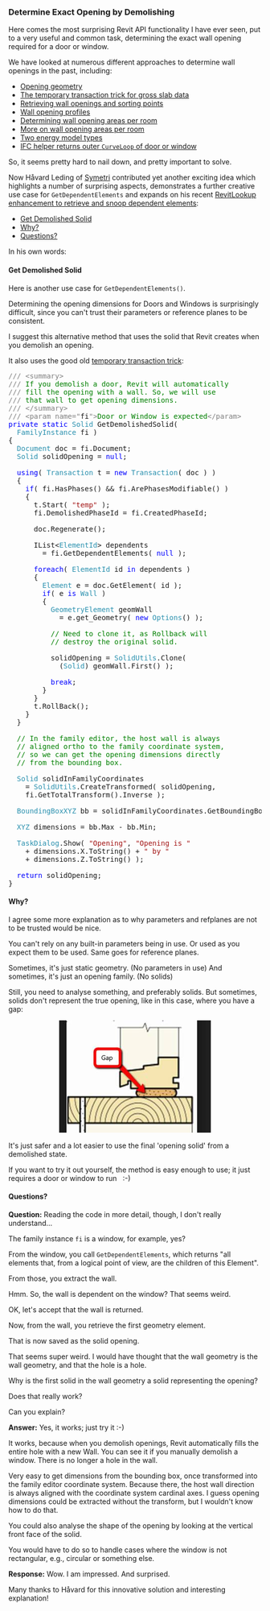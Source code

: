 <head>
<meta http-equiv="Content-Type" content="text/html; charset=utf-8">
<link rel="stylesheet" type="text/css" href="bc.css">
<script src="https://cdn.rawgit.com/google/code-prettify/master/loader/run_prettify.js" type="text/javascript"></script>
</head>

<!---


twitter:

Determine exact wall opening dimensions by demolishing in the #RevitAPI @AutodeskForge @AutodeskRevit #bim #DynamoBim #ForgeDevCon http://bit.ly/demolishopening

We have looked at numerous different approaches to determine wall openings in the past, so it seems pretty hard to nail down, and pretty important to solve.
Now Håvard Leding of Symetri contributed yet another exciting idea which highlights a number of surprising aspects,
demonstrates a further creative use case for <code>GetDependentElements</code> and expands on his 
recent RevitLookup enhancement to retrieve and snoop dependent elements
&ndash; Get demolished solid
&ndash; Why?
&ndash; Questions...

linkedin:

Determine exact wall opening dimensions by demolishing in the #RevitAPI @AutodeskForge @AutodeskRevit #bim #DynamoBim #ForgeDevCon http://bit.ly/demolishopening

We have looked at numerous different approaches to determine wall openings in the past, so it seems pretty hard to nail down, and pretty important to solve.

Now Håvard Leding of Symetri contributed yet another exciting idea which highlights a number of surprising aspects,
demonstrates a further creative use case for <code>GetDependentElements</code> and expands on his 
recent RevitLookup enhancement to retrieve and snoop dependent elements:

- Get demolished solid
- Why?
- Questions...


of [The Building Coder samples](https://github.com/jeremytammik/the_building_coder_samples/releases/tag/2019.0.145.4).

-->

### Determine Exact Opening by Demolishing

Here comes the most surprising Revit API functionality I have ever seen, put to a very useful and common task, determining the exact wall opening required for a door or window.

We have looked at numerous different approaches to determine wall openings in the past, including:

- [Opening geometry](http://thebuildingcoder.typepad.com/blog/2012/01/opening-geometry.html)
- [The temporary transaction trick for gross slab data](http://thebuildingcoder.typepad.com/blog/2012/10/the-temporary-transaction-trick-for-gross-slab-data.html)
- [Retrieving wall openings and sorting points](http://thebuildingcoder.typepad.com/blog/2015/12/retrieving-wall-openings-and-sorting-points.html)
- [Wall opening profiles](http://thebuildingcoder.typepad.com/blog/2015/12/wall-opening-profiles-and-happy-holidays.html#3)
- [Determining wall opening areas per room](http://thebuildingcoder.typepad.com/blog/2016/04/determining-wall-opening-areas-per-room.html#4)
- [More on wall opening areas per room](http://thebuildingcoder.typepad.com/blog/2016/04/more-on-wall-opening-areas-per-room.html)
- [Two energy model types](http://thebuildingcoder.typepad.com/blog/2017/01/family-category-and-two-energy-model-types.html#3)
- [IFC helper returns outer `CurveLoop` of door or window](https://thebuildingcoder.typepad.com/blog/2017/06/copy-local-false-and-ifc-utils-for-wall-openings.html#2)

So, it seems pretty hard to nail down, and pretty important to solve.

Now Håvard Leding of [Symetri](https://www.symetri.com) contributed
yet another exciting idea which highlights a number of surprising aspects,
demonstrates a further creative use case for `GetDependentElements` and expands on his 
recent [RevitLookup enhancement to retrieve and snoop dependent elements](https://thebuildingcoder.typepad.com/blog/2019/03/retrieving-and-snooping-dependent-elements.html):

- [Get Demolished Solid](#2) 
- [Why?](#3) 
- [Questions?](#4) 

In his own words:


#### <a name="2"></a> Get Demolished Solid

Here is another use case for `GetDependentElements()`.
 
Determining the opening dimensions for Doors and Windows is surprisingly difficult, since you can't trust their parameters or reference planes to be consistent.

I suggest this alternative method that uses the solid that Revit creates when you demolish an opening.

It also uses the good
old [temporary transaction trick](http://thebuildingcoder.typepad.com/blog/about-the-author.html#5.53):

<pre class="code">
<span style="color:gray;">///</span><span style="color:green;">&nbsp;</span><span style="color:gray;">&lt;</span><span style="color:gray;">summary</span><span style="color:gray;">&gt;</span>
<span style="color:gray;">///</span><span style="color:green;">&nbsp;If&nbsp;you&nbsp;demolish&nbsp;a&nbsp;door,&nbsp;Revit&nbsp;will&nbsp;automatically&nbsp;</span>
<span style="color:gray;">///</span><span style="color:green;">&nbsp;fill&nbsp;the&nbsp;opening&nbsp;with&nbsp;a&nbsp;wall.&nbsp;So,&nbsp;we&nbsp;will&nbsp;use&nbsp;</span>
<span style="color:gray;">///</span><span style="color:green;">&nbsp;that&nbsp;wall&nbsp;to&nbsp;get&nbsp;opening&nbsp;dimensions.</span>
<span style="color:gray;">///</span><span style="color:green;">&nbsp;</span><span style="color:gray;">&lt;/</span><span style="color:gray;">summary</span><span style="color:gray;">&gt;</span>
<span style="color:gray;">///</span><span style="color:green;">&nbsp;</span><span style="color:gray;">&lt;</span><span style="color:gray;">param</span><span style="color:gray;">&nbsp;name</span><span style="color:gray;">=</span><span style="color:gray;">&quot;</span>fi<span style="color:gray;">&quot;</span><span style="color:gray;">&gt;</span><span style="color:green;">Door&nbsp;or&nbsp;Window&nbsp;is&nbsp;expected</span><span style="color:gray;">&lt;/</span><span style="color:gray;">param</span><span style="color:gray;">&gt;</span>
<span style="color:blue;">private</span>&nbsp;<span style="color:blue;">static</span>&nbsp;<span style="color:#2b91af;">Solid</span>&nbsp;GetDemolishedSolid(&nbsp;
&nbsp;&nbsp;<span style="color:#2b91af;">FamilyInstance</span>&nbsp;fi&nbsp;)
{
&nbsp;&nbsp;<span style="color:#2b91af;">Document</span>&nbsp;doc&nbsp;=&nbsp;fi.Document;
&nbsp;&nbsp;<span style="color:#2b91af;">Solid</span>&nbsp;solidOpening&nbsp;=&nbsp;<span style="color:blue;">null</span>;
 
&nbsp;&nbsp;<span style="color:blue;">using</span>(&nbsp;<span style="color:#2b91af;">Transaction</span>&nbsp;t&nbsp;=&nbsp;<span style="color:blue;">new</span>&nbsp;<span style="color:#2b91af;">Transaction</span>(&nbsp;doc&nbsp;)&nbsp;)
&nbsp;&nbsp;{
&nbsp;&nbsp;&nbsp;&nbsp;<span style="color:blue;">if</span>(&nbsp;fi.HasPhases()&nbsp;&amp;&amp;&nbsp;fi.ArePhasesModifiable()&nbsp;)
&nbsp;&nbsp;&nbsp;&nbsp;{
&nbsp;&nbsp;&nbsp;&nbsp;&nbsp;&nbsp;t.Start(&nbsp;<span style="color:#a31515;">&quot;temp&quot;</span>&nbsp;);
&nbsp;&nbsp;&nbsp;&nbsp;&nbsp;&nbsp;fi.DemolishedPhaseId&nbsp;=&nbsp;fi.CreatedPhaseId;
 
&nbsp;&nbsp;&nbsp;&nbsp;&nbsp;&nbsp;doc.Regenerate();
 
&nbsp;&nbsp;&nbsp;&nbsp;&nbsp;&nbsp;IList&lt;<span style="color:#2b91af;">ElementId</span>&gt;&nbsp;dependents&nbsp;
&nbsp;&nbsp;&nbsp;&nbsp;&nbsp;&nbsp;&nbsp;&nbsp;=&nbsp;fi.GetDependentElements(&nbsp;<span style="color:blue;">null</span>&nbsp;);
 
&nbsp;&nbsp;&nbsp;&nbsp;&nbsp;&nbsp;<span style="color:blue;">foreach</span>(&nbsp;<span style="color:#2b91af;">ElementId</span>&nbsp;id&nbsp;<span style="color:blue;">in</span>&nbsp;dependents&nbsp;)
&nbsp;&nbsp;&nbsp;&nbsp;&nbsp;&nbsp;{
&nbsp;&nbsp;&nbsp;&nbsp;&nbsp;&nbsp;&nbsp;&nbsp;<span style="color:#2b91af;">Element</span>&nbsp;e&nbsp;=&nbsp;doc.GetElement(&nbsp;id&nbsp;);
&nbsp;&nbsp;&nbsp;&nbsp;&nbsp;&nbsp;&nbsp;&nbsp;<span style="color:blue;">if</span>(&nbsp;e&nbsp;<span style="color:blue;">is</span>&nbsp;<span style="color:#2b91af;">Wall</span>&nbsp;)
&nbsp;&nbsp;&nbsp;&nbsp;&nbsp;&nbsp;&nbsp;&nbsp;{
&nbsp;&nbsp;&nbsp;&nbsp;&nbsp;&nbsp;&nbsp;&nbsp;&nbsp;&nbsp;<span style="color:#2b91af;">GeometryElement</span>&nbsp;geomWall&nbsp;
&nbsp;&nbsp;&nbsp;&nbsp;&nbsp;&nbsp;&nbsp;&nbsp;&nbsp;&nbsp;&nbsp;&nbsp;=&nbsp;e.get_Geometry(&nbsp;<span style="color:blue;">new</span>&nbsp;<span style="color:#2b91af;">Options</span>()&nbsp;);
 
&nbsp;&nbsp;&nbsp;&nbsp;&nbsp;&nbsp;&nbsp;&nbsp;&nbsp;&nbsp;<span style="color:green;">//&nbsp;Need&nbsp;to&nbsp;clone&nbsp;it,&nbsp;as&nbsp;Rollback&nbsp;will&nbsp;</span>
&nbsp;&nbsp;&nbsp;&nbsp;&nbsp;&nbsp;&nbsp;&nbsp;&nbsp;&nbsp;<span style="color:green;">//&nbsp;destroy&nbsp;the&nbsp;original&nbsp;solid.</span>
 
&nbsp;&nbsp;&nbsp;&nbsp;&nbsp;&nbsp;&nbsp;&nbsp;&nbsp;&nbsp;solidOpening&nbsp;=&nbsp;<span style="color:#2b91af;">SolidUtils</span>.Clone(&nbsp;
&nbsp;&nbsp;&nbsp;&nbsp;&nbsp;&nbsp;&nbsp;&nbsp;&nbsp;&nbsp;&nbsp;&nbsp;(<span style="color:#2b91af;">Solid</span>)&nbsp;geomWall.First()&nbsp;);
 
&nbsp;&nbsp;&nbsp;&nbsp;&nbsp;&nbsp;&nbsp;&nbsp;&nbsp;&nbsp;<span style="color:blue;">break</span>;
&nbsp;&nbsp;&nbsp;&nbsp;&nbsp;&nbsp;&nbsp;&nbsp;}
&nbsp;&nbsp;&nbsp;&nbsp;&nbsp;&nbsp;}
&nbsp;&nbsp;&nbsp;&nbsp;&nbsp;&nbsp;t.RollBack();
&nbsp;&nbsp;&nbsp;&nbsp;}
&nbsp;&nbsp;}
 
&nbsp;&nbsp;<span style="color:green;">//&nbsp;In&nbsp;the&nbsp;family&nbsp;editor,&nbsp;the&nbsp;host&nbsp;wall&nbsp;is&nbsp;always&nbsp;</span>
&nbsp;&nbsp;<span style="color:green;">//&nbsp;aligned&nbsp;ortho&nbsp;to&nbsp;the&nbsp;family&nbsp;coordinate&nbsp;system,</span>
&nbsp;&nbsp;<span style="color:green;">//&nbsp;so&nbsp;we&nbsp;can&nbsp;get&nbsp;the&nbsp;opening&nbsp;dimensions&nbsp;directly&nbsp;</span>
&nbsp;&nbsp;<span style="color:green;">//&nbsp;from&nbsp;the&nbsp;bounding&nbsp;box.</span>
 
&nbsp;&nbsp;<span style="color:#2b91af;">Solid</span>&nbsp;solidInFamilyCoordinates&nbsp;
&nbsp;&nbsp;&nbsp;&nbsp;=&nbsp;<span style="color:#2b91af;">SolidUtils</span>.CreateTransformed(&nbsp;solidOpening,&nbsp;
&nbsp;&nbsp;&nbsp;&nbsp;fi.GetTotalTransform().Inverse&nbsp;);
 
&nbsp;&nbsp;<span style="color:#2b91af;">BoundingBoxXYZ</span>&nbsp;bb&nbsp;=&nbsp;solidInFamilyCoordinates.GetBoundingBox();
 
&nbsp;&nbsp;<span style="color:#2b91af;">XYZ</span>&nbsp;dimensions&nbsp;=&nbsp;bb.Max&nbsp;-&nbsp;bb.Min;
 
&nbsp;&nbsp;<span style="color:#2b91af;">TaskDialog</span>.Show(&nbsp;<span style="color:#a31515;">&quot;Opening&quot;</span>,&nbsp;<span style="color:#a31515;">&quot;Opening&nbsp;is&nbsp;&quot;</span>&nbsp;
&nbsp;&nbsp;&nbsp;&nbsp;+&nbsp;dimensions.X.ToString()&nbsp;+&nbsp;<span style="color:#a31515;">&quot;&nbsp;by&nbsp;&quot;</span>&nbsp;
&nbsp;&nbsp;&nbsp;&nbsp;+&nbsp;dimensions.Z.ToString()&nbsp;);
 
&nbsp;&nbsp;<span style="color:blue;">return</span>&nbsp;solidOpening;
}
</pre>
 

#### <a name="3"></a> Why?

I agree some more explanation as to why parameters and refplanes are not to be trusted would be nice.
 
You can't rely on any built-in parameters being in use.
Or used as you expect them to be used.
Same goes for reference planes.
 
Sometimes, it's just static geometry. (No parameters in use)
And sometimes, it's just an opening family. (No solids)
 
Still, you need to analyse something, and preferably solids.
But sometimes, solids don't represent the true opening, like in this case, where you have a gap:
 
<center>
<img src="img/window_opening_with_gap.jpg" alt="Window opening with gap" width="302">
</center>
 
It's just safer and a lot easier to use the final 'opening solid' from a demolished state.
 
If you want to try it out yourself, the method is easy enough to use; 
it just requires a door or window to run &nbsp; :-)
 

#### <a name="4"></a> Questions?

**Question:** Reading the code in more detail, though, I don't really understand...
 
The family instance `fi` is a window, for example, yes?
 
From the window, you call `GetDependentElements`, which returns "all elements that, from a logical point of view, are the children of this Element".
 
From those, you extract the wall.
 
Hmm. So, the wall is dependent on the window? That seems weird.
 
OK, let's accept that the wall is returned.
 
Now, from the wall, you retrieve the first geometry element.
 
That is now saved as the solid opening.
 
That seems super weird. I would have thought that the wall geometry is the wall geometry, and that the hole is a hole.
 
Why is the first solid in the wall geometry a solid representing the opening?
 
Does that really work?
 
Can you explain?
 
**Answer:** Yes, it works; just try it :-)
 
It works, because when you demolish openings, Revit automatically fills the entire hole with a new Wall.
You can see it if you manually demolish a window.
There is no longer a hole in the wall.
 
Very easy to get dimensions from the bounding box, once transformed into the family editor coordinate system.
Because there, the host wall direction is always aligned with the coordinate system cardinal axes.
I guess opening dimensions could be extracted without the transform, but I wouldn't know how to do that.
 
You could also analyse the shape of the opening by looking at the vertical front face of the solid.

You would have to do so to handle cases where the window is not rectangular, e.g., circular or something else.

**Response:** Wow. I am impressed. And surprised.

Many thanks to Håvard for this innovative solution and interesting explanation!
